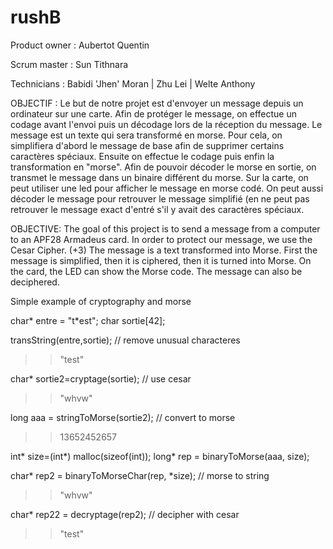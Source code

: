 # rushB

Product owner :
Aubertot Quentin

Scrum master :
Sun Tithnara

Technicians :
Babidi 'Jhen' Moran |
Zhu Lei |
Welte Anthony

OBJECTIF :
  Le but de notre projet est d'envoyer un message depuis un ordinateur sur une carte. Afin de protéger le message, on effectue un codage avant l'envoi puis un décodage lors de la réception du message. Le message est un texte qui sera transformé en morse. Pour cela, on simplifiera d'abord le message de base afin de supprimer certains caractères spéciaux. Ensuite on effectue le codage puis enfin la transformation en "morse". Afin de pouvoir décoder le morse en sortie, on transmet le message dans un binaire différent du morse. Sur la carte, on peut utiliser une led pour afficher le message en morse codé. On peut aussi décoder le message pour retrouver le message simplifié (en ne peut pas retrouver le message exact d'entré s'il y avait des caractères spéciaux. 

OBJECTIVE:
  The goal of this project is to send a message from a computer to an APF28 Armadeus card. In order to protect our message, we use the Cesar Cipher. (+3) The message is a text transformed into Morse. First the message is simplified, then it is ciphered, then it is turned into Morse. On the card, the LED can show the Morse code. The message can also be deciphered.





Simple example of cryptography and morse

char* entre = "t*est";
char sortie[42];

transString(entre,sortie); // remove unusual characteres
>> "test"

char* sortie2=cryptage(sortie); // use cesar
>> "whvw"

long aaa = stringToMorse(sortie2); // convert to morse
>> 13652452657

int* size=(int*) malloc(sizeof(int));
long* rep = binaryToMorse(aaa, size);

char* rep2 = binaryToMorseChar(rep, *size); // morse to string
>> "whvw"

char* rep22 = decryptage(rep2); // decipher with cesar
>> "test"
